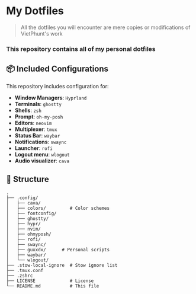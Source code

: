 # My Dotfiles

> All the dotfiles you will encounter are mere copies or modifications of VietPhunt's work
### This repository contains **all of my personal dotfiles**

## 📦 Included Configurations
This repository includes configuration for:
- **Window Managers**: `Hyprland`
- **Terminals**: `ghostty`
- **Shells**: `zsh`
- **Prompt**: `oh-my-posh`
- **Editors**: `neovim`
- **Multiplexer**: `tmux`
- **Status Bar**: `waybar`
- **Notifications**: `swaync`
- **Launcher**: `rofi`
- **Logout menu**: `wlogout`
- **Audio visualizer**: `cava`

## 📂 Structure

```plaintext
.
├── .config/
│   ├── cava/
│   ├── colors/         # Color schemes
│   ├── fontconfig/
│   ├── ghostty/
│   ├── hypr/
│   ├── nvim/
│   ├── ohmyposh/
│   ├── rofi/
│   ├── swaync/
│   ├── guxxdx/      # Personal scripts
│   ├── waybar/
│   └── wlogout/
├── .stow-local-ignore  # Stow ignore list
├── .tmux.conf
├── .zshrc
├── LICENSE             # License
└── README.md           # This file
```
